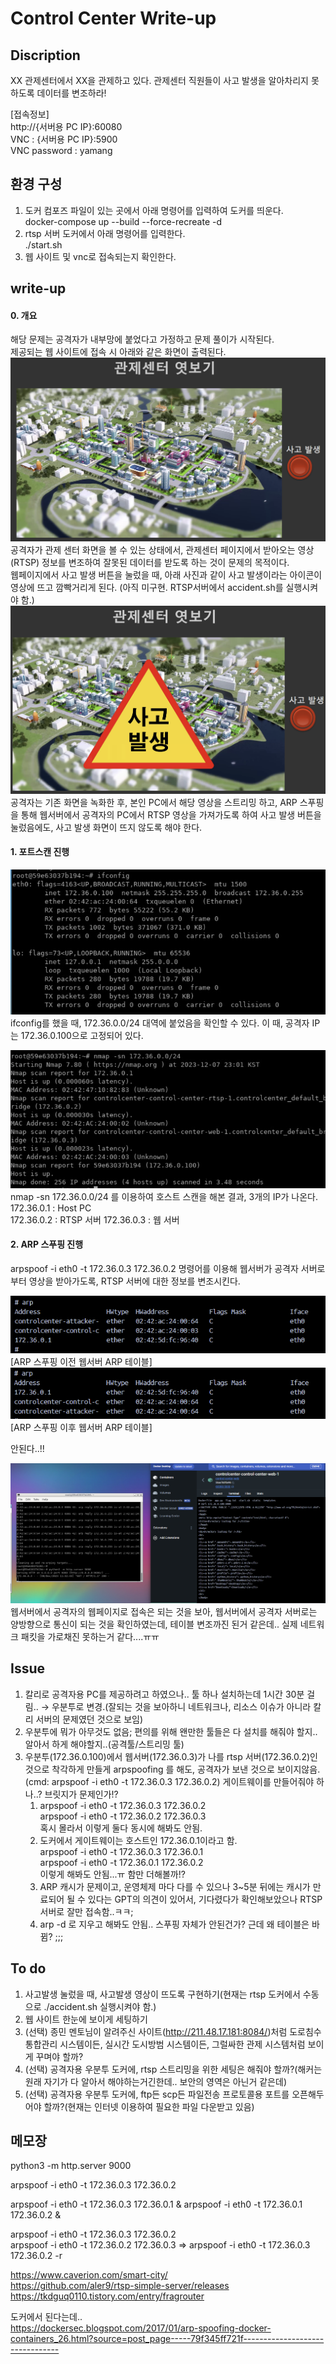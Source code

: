Control Center Write-up
=============
Discription
-------------
XX 관제센터에서 XX을 관제하고 있다. 관제센터 직원들이 사고 발생을 알아차리지 못하도록 데이터를 변조하라!

[접속정보]  
http://{서버용 PC IP}:60080  
VNC : {서버용 PC IP}:5900  
VNC password : yamang

환경 구성
-------------
1. 도커 컴포즈 파일이 있는 곳에서 아래 명령어를 입력하여 도커를 띄운다.  
docker-compose up --build --force-recreate -d
2. rtsp 서버 도커에서 아래 명령어를 입력한다.  
./start.sh
3. 웹 사이트 및 vnc로 접속되는지 확인한다.

write-up
-------------

#### 0. 개요
해당 문제는 공격자가 내부망에 붙었다고 가정하고 문제 풀이가 시작된다.  
제공되는 웹 사이트에 접속 시 아래와 같은 화면이 출력된다.  
![Alt text](/img/관제센터%20평상시.png)
공격자가 관제 센터 화면을 볼 수 있는 상태에서, 관제센터 페이지에서 받아오는 영상(RTSP) 정보를 변조하여 잘못된 데이터를 받도록 하는 것이 문제의 목적이다.  
웹페이지에서 사고 발생 버튼을 눌렀을 때, 아래 사진과 같이 사고 발생이라는 아이콘이 영상에 뜨고 깜빡거리게 된다. (아직 미구현. RTSP서버에서 accident.sh를 실행시켜야 함.)  
![Alt text](/img/관제센터%20사고%20발생%20시.png)
공격자는 기존 화면을 녹화한 후, 본인 PC에서 해당 영상을 스트리밍 하고, ARP 스푸핑을 통해 웹서버에서 공격자의 PC에서 RTSP 영상을 가져가도록 하여 사고 발생 버튼을 눌렀음에도, 사고 발생 화면이 뜨지 않도록 해야 한다.  

#### 1. 포트스캔 진행  
![Alt text](/img/공격자%20ifconfig.png)
ifconfig를 했을 때, 172.36.0.0/24 대역에 붙었음을 확인할 수 있다.
이 때, 공격자 IP는 172.36.0.100으로 고정되어 있다.

![Alt text](/img/공격자%20서버에서%20호스트스캔한%20결과.png)
nmap -sn 172.36.0.0/24 를 이용하여 호스트 스캔을 해본 결과, 3개의 IP가 나온다.  
172.36.0.1 : Host PC  
172.36.0.2 : RTSP 서버
172.36.0.3 : 웹 서버

#### 2. ARP 스푸핑 진행
arpspoof -i eth0 -t 172.36.0.3 172.36.0.2 명령어를 이용해 웹서버가 공격자 서버로부터 영상을 받아가도록, RTSP 서버에 대한 정보를 변조시킨다.

![Alt text](/img/arp테이블%20원본.png)
[ARP 스푸핑 이전 웹서버 ARP 테이블]  
![Alt text](/img/arp스푸핑%20이후%20테이블.png)
[ARP 스푸핑 이후 웹서버 ARP 테이블]  

안된다..!!
  

![Alt text](/img/웹서버에서%20공격자%20서버로는%20통신이%20됨.png)
웹서버에서 공격자의 웹페이지로 접속은 되는 것을 보아, 웹서버에서 공격자 서버로는 양방향으로 통신이 되는 것을 확인하였는데, 테이블 변조까진 된거 같은데.. 실제 네트워크 패킷을 가로채진 못하는거 같다....ㅠㅠ



Issue
-------------
1. 칼리로 공격자용 PC를 제공하려고 하였으나.. 툴 하나 설치하는데 1시간 30분 걸림.. → 우분투로 변경.(잘되는 것을 보아하니 네트워크나, 리소스 이슈가 아니라 칼리 서버의 문제였던 것으로 보임)
2. 우분투에 뭐가 아무것도 없음; 편의를 위해 왠만한 툴들은 다 설치를 해줘야 할지.. 알아서 하게 해야할지..(공격툴/스트리밍 툴)
3. 우분투(172.36.0.100)에서 웹서버(172.36.0.3)가 나를 rtsp 서버(172.36.0.2)인 것으로 착각하게 만들게 arpspoofing 를 해도, 공격자가 보낸 것으로 보이지않음.(cmd: arpspoof -i eth0 -t 172.36.0.3 172.36.0.2) 게이트웨이를 만들어줘야 하나..?  브릿지가 문제인가!?
    1) arpspoof -i eth0 -t 172.36.0.3 172.36.0.2  
    arpspoof -i eth0 -t 172.36.0.2 172.36.0.3  
    혹시 몰라서 이렇게 둘다 동시에 해봐도 안됨.
    2) 도커에서 게이트웨이는 호스트인 172.36.0.1이라고 함.  
    arpspoof -i eth0 -t 172.36.0.3 172.36.0.1  
    arpspoof -i eth0 -t 172.36.0.1 172.36.0.2  
    이렇게 해봐도 안됨...ㅠ 함만 더해볼까!?
    3) ARP 캐시가 문제이고, 운영체제 마다 다를 수 있으나 3~5분 뒤에는 캐시가 만료되어 될 수 있다는 GPT의 의견이 있어서, 기다렸다가 확인해보았으나 RTSP 서버로 잘만 접속함..ㅋㅋ;
    4) arp -d 로 지우고 해봐도 안됨.. 스푸핑 자체가 안된건가? 근데 왜 테이블은 바뀜? ;;;

To do
-------------
1. 사고발생 눌렀을 때, 사고발생 영상이 뜨도록 구현하기(현재는 rtsp 도커에서 수동으로 ./accident.sh 실행시켜야 함.)
2. 웹 사이트 한눈에 보이게 세팅하기
3. (선택) 종민 멘토님이 알려주신 사이트(http://211.48.17.181:8084/)처럼 도로침수 통합관리 시스템이든, 실시간 도시방범 시스템이든, 그럴싸한 관제 시스템처럼 보이게 꾸며야 할까?
4. (선택) 공격자용 우분투 도커에, rtsp 스트리밍을 위한 세팅은 해줘야 할까?(해커는 원래 자기가 다 알아서 해야하는거긴한데.. 보안의 영역은 아닌거 같은데)
5. (선택) 공격자용 우분투 도커에, ftp든 scp든 파일전송 프로토콜용 포트를 오픈해두어야 할까?(현재는 인터넷 이용하여 필요한 파일 다운받고 있음)

메모장
-------------
python3 -m http.server 9000

arpspoof -i eth0 -t 172.36.0.3 172.36.0.2

arpspoof -i eth0 -t 172.36.0.3 172.36.0.1 &
arpspoof -i eth0 -t 172.36.0.1 172.36.0.2 &

arpspoof -i eth0 -t 172.36.0.3 172.36.0.2  
arpspoof -i eth0 -t 172.36.0.2 172.36.0.3 
=> arpspoof -i eth0 -t 172.36.0.3 172.36.0.2 -r 

https://www.caverion.com/smart-city/  
https://github.com/aler9/rtsp-simple-server/releases  
https://tkdguq0110.tistory.com/entry/fragrouter

도커에서 된다는데..  
https://dockersec.blogspot.com/2017/01/arp-spoofing-docker-containers_26.html?source=post_page-----79f345ff721f--------------------------------